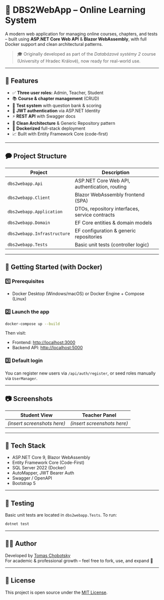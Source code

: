 # 🧠 DBS2WebApp – Online Learning System

A modern web application for managing online courses, chapters, and tests – built using **ASP.NET Core Web API** & **Blazor WebAssembly**, with full Docker support and clean architectural patterns.

> 🎓 Originally developed as part of the *Databázové systémy 2* course (University of Hradec Králové), now ready for real-world use.

---

## 🚀 Features

- ✅ **Three user roles:** Admin, Teacher, Student
- 📚 **Course & chapter management** (CRUD)
- 📝 **Test system** with question bank & scoring
- 🔐 **JWT authentication** via ASP.NET Identity
- ⚡ **REST API** with Swagger docs
- 🧱 **Clean Architecture** & Generic Repository pattern
- 🐳 **Dockerized** full-stack deployment
- 📈 Built with Entity Framework Core (code-first)

---

## 🗭 Project Structure

| Project                   | Description                                   |
|---------------------------|-----------------------------------------------|
| `dbs2webapp.Api`          | ASP.NET Core Web API, authentication, routing |
| `dbs2webapp.Client`       | Blazor WebAssembly frontend (SPA)             |
| `dbs2webapp.Application`  | DTOs, repository interfaces, service contracts|
| `dbs2webapp.Domain`       | EF Core entities & domain models              |
| `dbs2webapp.Infrastructure` | EF configuration & generic repositories     |
| `dbs2webapp.Tests`        | Basic unit tests (controller logic)           |

---

## 🐳 Getting Started (with Docker)

### 1️⃣ Prerequisites

- Docker Desktop (Windows/macOS) or Docker Engine + Compose (Linux)

### 2️⃣ Launch the app

```bash
docker-compose up --build
```

Then visit:

- Frontend: [http://localhost:3000](http://localhost:3000)
- Backend API: [http://localhost:5000](http://localhost:5000)

### 3️⃣ Default login

You can register new users via `/api/auth/register`, or seed roles manually via `UserManager`.

---

## 📷 Screenshots

| Student View | Teacher Panel |
|--------------|---------------|
| *(insert screenshots here)* | *(insert screenshots here)* |

---

## 🔧 Tech Stack

- ASP.NET Core 9, Blazor WebAssembly
- Entity Framework Core (Code-First)
- SQL Server 2022 (Docker)
- AutoMapper, JWT Bearer Auth
- Swagger / OpenAPI
- Bootstrap 5

---

## 🧪 Testing

Basic unit tests are located in `dbs2webapp.Tests`. To run:

```bash
dotnet test
```

---

## 🤛‍♂️ Author

Developed by [Tomas Chobotsky](https://github.com/TomasChobotsky)  
For academic & professional growth – feel free to fork, use, and expand 🙌

---

## 📄 License

This project is open source under the [MIT License](LICENSE).
